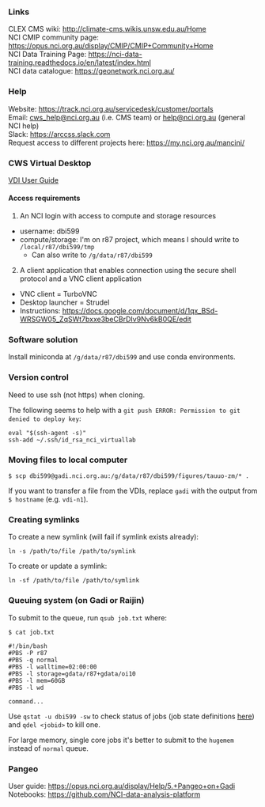 ### Links

CLEX CMS wiki: http://climate-cms.wikis.unsw.edu.au/Home   
NCI CMIP community page: https://opus.nci.org.au/display/CMIP/CMIP+Community+Home  
NCI Data Training Page: https://nci-data-training.readthedocs.io/en/latest/index.html  
NCI data catalogue: https://geonetwork.nci.org.au/  

### Help

Website: https://track.nci.org.au/servicedesk/customer/portals  
Email: cws_help@nci.org.au (i.e. CMS team) or help@nci.org.au (general NCI help)   
Slack: https://arccss.slack.com  
Request access to different projects here: https://my.nci.org.au/mancini/  

### CWS Virtual Desktop

[VDI User Guide](https://opus.nci.org.au/display/Help/VDI+User+Guide)

#### Access requirements

1. An NCI login with access to compute and storage resources
   
  * username: dbi599
  * compute/storage: I'm on r87 project, which means I should write to `/local/r87/dbi599/tmp`
    * Can also write to `/g/data/r87/dbi599`

2. A client application that enables connection using the secure shell protocol and a VNC client application
 
  * VNC client = TurboVNC  
  * Desktop launcher = Strudel  
  * Instructions: https://docs.google.com/document/d/1qx_BSd-WRSGW05_ZqSWt7bxxe3beCBrDIv9Nv6kB0QE/edit  
  
### Software solution

Install miniconda at `/g/data/r87/dbi599` and use conda environments.

### Version control

Need to use ssh (not https) when cloning.  
  
The following seems to help with a `git push ERROR: Permission to git denied to deploy key`:  
```
eval "$(ssh-agent -s)"  
ssh-add ~/.ssh/id_rsa_nci_virtuallab
``` 

### Moving files to local computer  

```
$ scp dbi599@gadi.nci.org.au:/g/data/r87/dbi599/figures/tauuo-zm/* .
```
If you want to transfer a file from the VDIs,
replace `gadi` with the output from `$ hostname` (e.g. `vdi-n1`).
  
### Creating symlinks

To create a new symlink (will fail if symlink exists already):  
```
ln -s /path/to/file /path/to/symlink
```   

To create or update a symlink:  
```
ln -sf /path/to/file /path/to/symlink
```  

### Queuing system (on Gadi or Raijin)

To submit to the queue, run `qsub job.txt` where:
```
$ cat job.txt

#!/bin/bash
#PBS -P r87
#PBS -q normal
#PBS -l walltime=02:00:00
#PBS -l storage=gdata/r87+gdata/oi10
#PBS -l mem=60GB
#PBS -l wd

command...

```
Use `qstat -u dbi599 -sw` to check status of jobs (job state definitions [here](https://www.jlab.org/hpc/PBS/qstat.html)) and `qdel <jobid>` to kill one.

For large memory, single core jobs it's better to submit to the `hugemem` instead of `normal` queue. 

### Pangeo

User guide: https://opus.nci.org.au/display/Help/5.+Pangeo+on+Gadi  
Notebooks: https://github.com/NCI-data-analysis-platform
